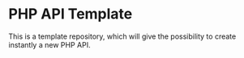 # PHP API Template

This is a template repository, which will give the possibility to create instantly a new PHP API.